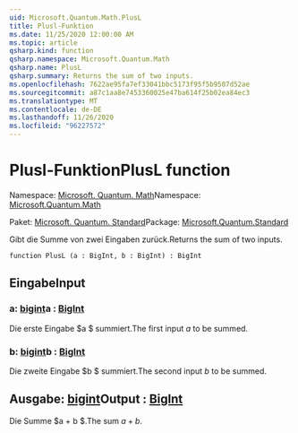 ```yaml
---
uid: Microsoft.Quantum.Math.PlusL
title: Plusl-Funktion
ms.date: 11/25/2020 12:00:00 AM
ms.topic: article
qsharp.kind: function
qsharp.namespace: Microsoft.Quantum.Math
qsharp.name: PlusL
qsharp.summary: Returns the sum of two inputs.
ms.openlocfilehash: 7622ae95fa7ef33041bbc5173f95f5b9507d52ae
ms.sourcegitcommit: a87c1aa8e7453360025e47ba614f25b02ea84ec3
ms.translationtype: MT
ms.contentlocale: de-DE
ms.lasthandoff: 11/26/2020
ms.locfileid: "96227572"
---
```

# <a name="plusl-function"></a><span data-ttu-id="06f5c-102">Plusl-Funktion</span><span class="sxs-lookup"><span data-stu-id="06f5c-102">PlusL function</span></span>

<span data-ttu-id="06f5c-103">Namespace: [Microsoft. Quantum. Math](xref:Microsoft.Quantum.Math)</span><span class="sxs-lookup"><span data-stu-id="06f5c-103">Namespace: [Microsoft.Quantum.Math](xref:Microsoft.Quantum.Math)</span></span>

<span data-ttu-id="06f5c-104">Paket: [Microsoft. Quantum. Standard](https://nuget.org/packages/Microsoft.Quantum.Standard)</span><span class="sxs-lookup"><span data-stu-id="06f5c-104">Package: [Microsoft.Quantum.Standard](https://nuget.org/packages/Microsoft.Quantum.Standard)</span></span>


<span data-ttu-id="06f5c-105">Gibt die Summe von zwei Eingaben zurück.</span><span class="sxs-lookup"><span data-stu-id="06f5c-105">Returns the sum of two inputs.</span></span>

```qsharp
function PlusL (a : BigInt, b : BigInt) : BigInt
```


## <a name="input"></a><span data-ttu-id="06f5c-106">Eingabe</span><span class="sxs-lookup"><span data-stu-id="06f5c-106">Input</span></span>

### <a name="a--bigint"></a><span data-ttu-id="06f5c-107">a: [bigint](xref:microsoft.quantum.lang-ref.bigint)</span><span class="sxs-lookup"><span data-stu-id="06f5c-107">a : [BigInt](xref:microsoft.quantum.lang-ref.bigint)</span></span>

<span data-ttu-id="06f5c-108">Die erste Eingabe $a $ summiert.</span><span class="sxs-lookup"><span data-stu-id="06f5c-108">The first input $a$ to be summed.</span></span>


### <a name="b--bigint"></a><span data-ttu-id="06f5c-109">b: [bigint](xref:microsoft.quantum.lang-ref.bigint)</span><span class="sxs-lookup"><span data-stu-id="06f5c-109">b : [BigInt](xref:microsoft.quantum.lang-ref.bigint)</span></span>

<span data-ttu-id="06f5c-110">Die zweite Eingabe $b $ summiert.</span><span class="sxs-lookup"><span data-stu-id="06f5c-110">The second input $b$ to be summed.</span></span>



## <a name="output--bigint"></a><span data-ttu-id="06f5c-111">Ausgabe: [bigint](xref:microsoft.quantum.lang-ref.bigint)</span><span class="sxs-lookup"><span data-stu-id="06f5c-111">Output : [BigInt](xref:microsoft.quantum.lang-ref.bigint)</span></span>

<span data-ttu-id="06f5c-112">Die Summe $a + b $.</span><span class="sxs-lookup"><span data-stu-id="06f5c-112">The sum $a + b$.</span></span>